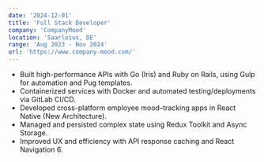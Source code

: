 ```yaml
---
date: '2024-12-01'
title: 'Full Stack Developer'
company: 'CompanyMood'
location: 'Saarloius, DE'
range: 'Aug 2023 - Nov 2024'
url: 'https://www.company-mood.com/'
---
```


- Built high-performance APIs with Go (Iris) and Ruby on Rails, using Gulp for automation and Pug templates.
- Containerized services with Docker and automated testing/deployments via GitLab CI/CD.
- Developed cross-platform employee mood–tracking apps in React Native (New Architecture).
- Managed and persisted complex state using Redux Toolkit and Async Storage.
- Improved UX and efficiency with API response caching and React Navigation 6.
